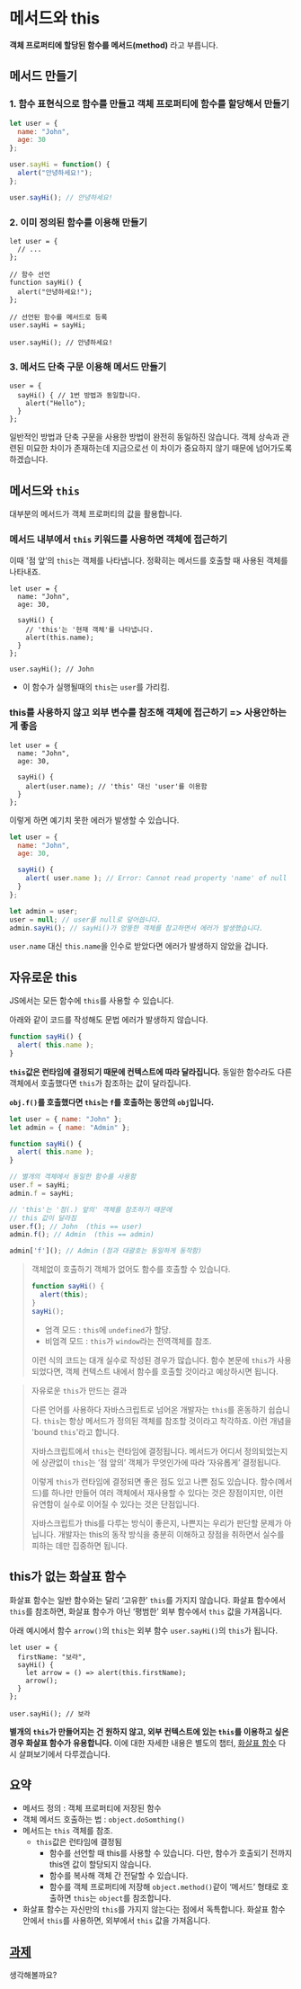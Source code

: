 # 메서드와 this

**객체 프로퍼티에 할당된 함수를 메서드(method)** 라고 부릅니다.

## 메서드 만들기

### 1. 함수 표현식으로 함수를 만들고 객체 프로퍼티에 함수를 할당해서 만들기
```javascript
let user = {
  name: "John",
  age: 30
};

user.sayHi = function() {
  alert("안녕하세요!");
};

user.sayHi(); // 안녕하세요!
```

### 2. 이미 정의된 함수를 이용해 만들기

```javascipt
let user = {
  // ...
};

// 함수 선언
function sayHi() {
  alert("안녕하세요!");
};

// 선언된 함수를 메서드로 등록
user.sayHi = sayHi;

user.sayHi(); // 안녕하세요!
```

### 3. 메서드 단축 구문 이용해 메서드 만들기

```javascipt
user = {
  sayHi() { // 1번 방법과 동일합니다.
    alert("Hello");
  }
};
```
일반적인 방법과 단축 구문을 사용한 방법이 완전히 동일하진 않습니다. 객체 상속과 관련된 미묘한 차이가 존재하는데 지금으로선 이 차이가 중요하지 않기 때문에 넘어가도록 하겠습니다.

## 메서드와 `this`
대부분의 메서드가 객체 프로퍼티의 값을 활용합니다.

### 메서드 내부에서 `this` 키워드를 사용하면 객체에 접근하기
이때 '점 앞’의 `this`는 객체를 나타냅니다. 정확히는 메서드를 호출할 때 사용된 객체를 나타내죠.
```javascipt
let user = {
  name: "John",
  age: 30,

  sayHi() {
    // 'this'는 '현재 객체'를 나타냅니다.
    alert(this.name);
  }
};

user.sayHi(); // John
```
* 이 함수가 실행될때의 `this`는 `user`를 가리킴.

### this를 사용하지 않고 외부 변수를 참조해 객체에 접근하기 => 사용안하는게 좋음

```javascipt
let user = {
  name: "John",
  age: 30,

  sayHi() {
    alert(user.name); // 'this' 대신 'user'를 이용함
  }
};
```
이렇게 하면 예기치 못한 에러가 발생할 수 있습니다.

```javascript
let user = {
  name: "John",
  age: 30,

  sayHi() {
    alert( user.name ); // Error: Cannot read property 'name' of null
  }
};

let admin = user;
user = null; // user를 null로 덮어씁니다.
admin.sayHi(); // sayHi()가 엉뚱한 객체를 참고하면서 에러가 발생했습니다.
```
`user.name` 대신 `this.name`을 인수로 받았다면 에러가 발생하지 않았을 겁니다.

## 자유로운 this
JS에서는 모든 함수에 `this`를 사용할 수 있습니다.

아래와 같이 코드를 작성해도 문법 에러가 발생하지 않습니다.
```javascript
function sayHi() {
  alert( this.name );
}
```

**`this`값은 런타임에 결정되기 때문에 컨텍스트에 따라 달라집니다.**
동일한 함수라도 다른 객체에서 호출했다면 `this`가 참조하는 값이 달라집니다.

**`obj.f()`를 호출했다면 `this`는 `f`를 호출하는 동안의 `obj`입니다.**

```javascript
let user = { name: "John" };
let admin = { name: "Admin" };

function sayHi() {
  alert( this.name );
}

// 별개의 객체에서 동일한 함수를 사용함
user.f = sayHi;
admin.f = sayHi;

// 'this'는 '점(.) 앞의' 객체를 참조하기 때문에
// this 값이 달라짐
user.f(); // John  (this == user)
admin.f(); // Admin  (this == admin)

admin['f'](); // Admin (점과 대괄호는 동일하게 동작함)
```

> 객체없이 호출하기
> 객체가 없어도 함수를 호출할 수 있습니다.
> ```javascript
> function sayHi() {
>   alert(this);
> }
> sayHi();
> ```
> * 엄격 모드 : `this`에 `undefined`가 할당.
> * 비엄격 모드 : `this`가 `window`라는 전역객체를 참조.
> 
> 이런 식의 코드는 대개 실수로 작성된 경우가 많습니다. 함수 본문에 `this`가 사용되었다면, 객체 컨텍스트 내에서 함수를 호출할 것이라고 예상하시면 됩니다.

> 자유로운 `this`가 만드는 결과
> 
> 다른 언어를 사용하다 자바스크립트로 넘어온 개발자는 `this`를 혼동하기 쉽습니다. `this`는 항상 메서드가 정의된 객체를 참조할 것이라고 착각하죠. 이런 개념을 'bound `this`'라고 합니다.
> 
> 자바스크립트에서 `this`는 런타임에 결정됩니다. 메서드가 어디서 정의되었는지에 상관없이 `this`는 ‘점 앞의’ 객체가 무엇인가에 따라 ‘자유롭게’ 결정됩니다.
> 
> 이렇게 `this`가 런타임에 결정되면 좋은 점도 있고 나쁜 점도 있습니다. 함수(메서드)를 하나만 만들어 여러 객체에서 재사용할 수 있다는 것은 장점이지만, 이런 유연함이 실수로 이어질 수 있다는 것은 단점입니다.
> 
> 자바스크립트가 this를 다루는 방식이 좋은지, 나쁜지는 우리가 판단할 문제가 아닙니다. 개발자는 this의 동작 방식을 충분히 이해하고 장점을 취하면서 실수를 피하는 데만 집중하면 됩니다.

## this가 없는 화살표 함수
화살표 함수는 일반 함수와는 달리 ‘고유한’ `this`를 가지지 않습니다. 화살표 함수에서 `this`를 참조하면, 화살표 함수가 아닌 ‘평범한’ 외부 함수에서 `this` 값을 가져옵니다.

아래 예시에서 함수 `arrow()`의 `this`는 외부 함수 `user.sayHi()`의 `this`가 됩니다.

```javascipt
let user = {
  firstName: "보라",
  sayHi() {
    let arrow = () => alert(this.firstName);
    arrow();
  }
};

user.sayHi(); // 보라
```

**별개의 `this`가 만들어지는 건 원하지 않고, 외부 컨텍스트에 있는 `this`를 이용하고 싶은 경우 화살표 함수가 유용합니다.** 이에 대한 자세한 내용은 별도의 챕터, [화살표 함수](https://ko.javascript.info/arrow-functions) 다시 살펴보기에서 다루겠습니다.

## 요약
* 메서드 정의 : 객체 프로퍼티에 저장된 함수
* 객체 메서드 호출하는 법 : `object.doSomthing()`
* 메서드는 `this` 객체를 참조.
  * `this`값은 런타임에 결정됨
    * 함수를 선언할 때 this를 사용할 수 있습니다. 다만, 함수가 호출되기 전까지 this엔 값이 할당되지 않습니다.
    * 함수를 복사해 객체 간 전달할 수 있습니다.
    * 함수를 객체 프로퍼티에 저장해 `object.method()`같이 ‘메서드’ 형태로 호출하면 `this`는 `object`를 참조합니다.
* 화살표 함수는 자신만의 `this`를 가지지 않는다는 점에서 독특합니다. 화살표 함수 안에서 `this`를 사용하면, 외부에서 `this` 값을 가져옵니다.

## [과제](https://ko.javascript.info/object-methods#tasks)
생각해볼까요?
